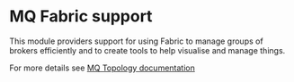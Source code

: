 # MQ Fabric support

This module providers support for using Fabric to manage groups of brokers efficiently and to create tools to help visualise and manage things.

For more details see [MQ Topology documentation](http://fabric8.io/gitbook/brokerTopology.html)



